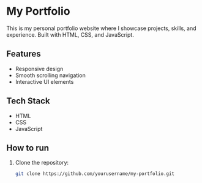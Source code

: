 # My Portfolio
This is my personal portfolio website where I showcase projects, skills, and experience. Built with HTML, CSS, and JavaScript.

## Features
- Responsive design
- Smooth scrolling navigation
- Interactive UI elements

## Tech Stack
- HTML
- CSS
- JavaScript

## How to run
1. Clone the repository:
   ```bash
   git clone https://github.com/yourusername/my-portfolio.git